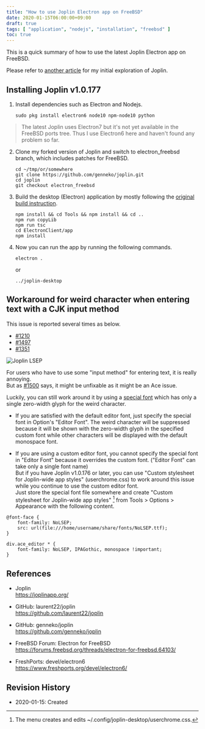 ```yaml
---
title: "How to use Joplin Electron app on FreeBSD"
date: 2020-01-15T06:00:00+09:00
draft: true
tags: [ "application", "nodejs", "installation", "freebsd" ]
toc: true
---
```

This is a quick summary of how to use the latest Joplin Electron app on FreeBSD.

Please refer to [another article](/playing-with-bsd/application/joplin-on-freebsd) for my initial exploration of Joplin.

## Installing Joplin v1.0.177
1. Install dependencies such as Electron and Nodejs.  
   ```
   sudo pkg install electron6 node10 npm-node10 python
   ```
> The latest Joplin uses Electron7 but it's not yet available in the FreeBSD ports tree. Thus I use Electron6 here and haven't found any problem so far.  

2. Clone my forked version of Joplin and switch to electron_freebsd branch, which includes patches for FreeBSD.
   ```
   cd ~/tmp/or/somewhere
   git clone https://github.com/genneko/joplin.git
   cd joplin
   git checkout electron_freebsd
   ```

3. Build the desktop (Electron) application by mostly following the [original build instruction](https://github.com/laurent22/joplin/blob/master/BUILD.md#building-the-electron-application).
   ```
   npm install && cd Tools && npm install && cd ..
   npm run copyLib
   npm run tsc
   cd ElectronClient/app
   npm install
   ```

4. Now you can run the app by running the following commands.  
   ```
   electron .
   ```
   or
   ```
   ../joplin-desktop
   ```

## Workaround for weird character when entering text with a CJK input method
This issue is reported several times as below.
* [#1210](https://github.com/laurent22/joplin/issues/1210)
* [#1497](https://github.com/laurent22/joplin/issues/1497)
* [#1351](https://github.com/laurent22/joplin/issues/1351)

![Joplin LSEP](/images/howto-use-joplin-on-freebsd/JoplinLSEP.gif)

For users who have to use some "input method" for entering text, it is really annoying.  
But as [#1500](https://github.com/laurent22/joplin/issues/1500) says, it might be unfixable as it might be an Ace issue.

Luckily, you can still work around it by using a [special font](xxxx) which has only a single zero-width glyph for the weird character.

* If you are satisfied with the default editor font, just specify the special font in Option's "Editor Font".
  The weird character will be suppressed because it will be shown with the zero-width glyph in the specified custom font while other characters will be displayed with the default monospace font.

* If you are using a custom editor font, you cannot specify the special font in "Editor Font" because it overrides the custom font. ("Editor Font" can take only a single font name)  
  But if you have Joplin v1.0.176 or later, you can use "Custom stylesheet for Joplin-wide app styles" (userchrome.css) to work around this issue while you continue to use the custom editor font.  
  Just store the special font file somewhere and create "Custom stylesheet for Joplin-wide app styles" [^1] from Tools &gt; Options &gt; Appearance with the following content.
[^1]: The menu creates and edits ~/.config/joplin-desktop/userchrome.css.
  ```
  @font-face {
      font-family: NoLSEP;
      src: url(file:///home/username/share/fonts/NoLSEP.ttf);
  }
  
  div.ace_editor * {
      font-family: NoLSEP, IPAGothic, monospace !important;
  }
  ```

## References
* Joplin  
<https://joplinapp.org/>

* GitHub: laurent22/joplin  
<https://github.com/laurent22/joplin>

* GitHub: genneko/joplin  
<https://github.com/genneko/joplin>

* FreeBSD Forum: Electron for FreeBSD  
<https://forums.freebsd.org/threads/electron-for-freebsd.64103/>

* FreshPorts: devel/electron6  
<https://www.freshports.org/devel/electron6/>

## Revision History
* 2020-01-15: Created

